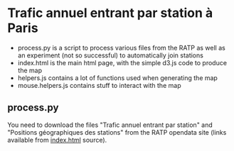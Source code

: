 Trafic annuel entrant par station à Paris
=========================================

* process.py is a script to process various files from the RATP as well as an experiment (not so successful) to automatically join stations
* index.html is the main html page, with the simple d3.js code to produce the map
* helpers.js contains a lot of functions used when generating the map
* mouse.helpers.js contains stuff to interact with the map

process.py
----------
You need to download the files "Trafic annuel entrant par station" and "Positions géographiques des stations" from the RATP opendata site (links available from [index.html](blob/master/index.html) source).
